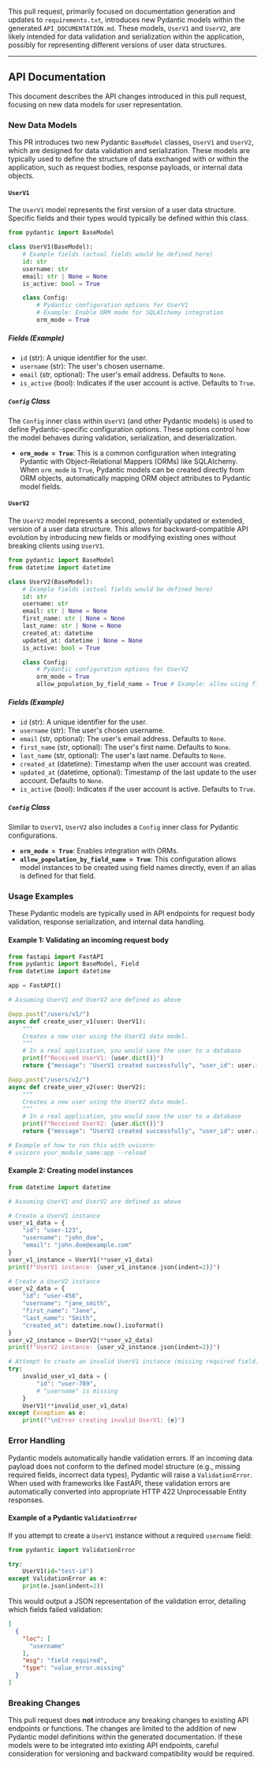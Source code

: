 This pull request, primarily focused on documentation generation and updates to `requirements.txt`, introduces new Pydantic models within the generated `API_DOCUMENTATION.md`. These models, `UserV1` and `UserV2`, are likely intended for data validation and serialization within the application, possibly for representing different versions of user data structures.

---

## API Documentation

This document describes the API changes introduced in this pull request, focusing on new data models for user representation.

### New Data Models

This PR introduces two new Pydantic `BaseModel` classes, `UserV1` and `UserV2`, which are designed for data validation and serialization. These models are typically used to define the structure of data exchanged with or within the application, such as request bodies, response payloads, or internal data objects.

#### `UserV1`

The `UserV1` model represents the first version of a user data structure. Specific fields and their types would typically be defined within this class.

```python
from pydantic import BaseModel

class UserV1(BaseModel):
    # Example fields (actual fields would be defined here)
    id: str
    username: str
    email: str | None = None
    is_active: bool = True

    class Config:
        # Pydantic configuration options for UserV1
        # Example: Enable ORM mode for SQLAlchemy integration
        orm_mode = True
```

##### Fields (Example)

*   `id` (str): A unique identifier for the user.
*   `username` (str): The user's chosen username.
*   `email` (str, optional): The user's email address. Defaults to `None`.
*   `is_active` (bool): Indicates if the user account is active. Defaults to `True`.

##### `Config` Class

The `Config` inner class within `UserV1` (and other Pydantic models) is used to define Pydantic-specific configuration options. These options control how the model behaves during validation, serialization, and deserialization.

*   **`orm_mode = True`**: This is a common configuration when integrating Pydantic with Object-Relational Mappers (ORMs) like SQLAlchemy. When `orm_mode` is `True`, Pydantic models can be created directly from ORM objects, automatically mapping ORM object attributes to Pydantic model fields.

#### `UserV2`

The `UserV2` model represents a second, potentially updated or extended, version of a user data structure. This allows for backward-compatible API evolution by introducing new fields or modifying existing ones without breaking clients using `UserV1`.

```python
from pydantic import BaseModel
from datetime import datetime

class UserV2(BaseModel):
    # Example fields (actual fields would be defined here)
    id: str
    username: str
    email: str | None = None
    first_name: str | None = None
    last_name: str | None = None
    created_at: datetime
    updated_at: datetime | None = None
    is_active: bool = True

    class Config:
        # Pydantic configuration options for UserV2
        orm_mode = True
        allow_population_by_field_name = True # Example: allow using field names directly
```

##### Fields (Example)

*   `id` (str): A unique identifier for the user.
*   `username` (str): The user's chosen username.
*   `email` (str, optional): The user's email address. Defaults to `None`.
*   `first_name` (str, optional): The user's first name. Defaults to `None`.
*   `last_name` (str, optional): The user's last name. Defaults to `None`.
*   `created_at` (datetime): Timestamp when the user account was created.
*   `updated_at` (datetime, optional): Timestamp of the last update to the user account. Defaults to `None`.
*   `is_active` (bool): Indicates if the user account is active. Defaults to `True`.

##### `Config` Class

Similar to `UserV1`, `UserV2` also includes a `Config` inner class for Pydantic configurations.

*   **`orm_mode = True`**: Enables integration with ORMs.
*   **`allow_population_by_field_name = True`**: This configuration allows model instances to be created using field names directly, even if an alias is defined for that field.

### Usage Examples

These Pydantic models are typically used in API endpoints for request body validation, response serialization, and internal data handling.

#### Example 1: Validating an incoming request body

```python
from fastapi import FastAPI
from pydantic import BaseModel, Field
from datetime import datetime

app = FastAPI()

# Assuming UserV1 and UserV2 are defined as above

@app.post("/users/v1/")
async def create_user_v1(user: UserV1):
    """
    Creates a new user using the UserV1 data model.
    """
    # In a real application, you would save the user to a database
    print(f"Received UserV1: {user.dict()}")
    return {"message": "UserV1 created successfully", "user_id": user.id}

@app.post("/users/v2/")
async def create_user_v2(user: UserV2):
    """
    Creates a new user using the UserV2 data model.
    """
    # In a real application, you would save the user to a database
    print(f"Received UserV2: {user.dict()}")
    return {"message": "UserV2 created successfully", "user_id": user.id}

# Example of how to run this with uvicorn:
# uvicorn your_module_name:app --reload
```

#### Example 2: Creating model instances

```python
from datetime import datetime

# Assuming UserV1 and UserV2 are defined as above

# Create a UserV1 instance
user_v1_data = {
    "id": "user-123",
    "username": "john_doe",
    "email": "john.doe@example.com"
}
user_v1_instance = UserV1(**user_v1_data)
print(f"UserV1 instance: {user_v1_instance.json(indent=2)}")

# Create a UserV2 instance
user_v2_data = {
    "id": "user-456",
    "username": "jane_smith",
    "first_name": "Jane",
    "last_name": "Smith",
    "created_at": datetime.now().isoformat()
}
user_v2_instance = UserV2(**user_v2_data)
print(f"UserV2 instance: {user_v2_instance.json(indent=2)}")

# Attempt to create an invalid UserV1 instance (missing required field)
try:
    invalid_user_v1_data = {
        "id": "user-789",
        # "username" is missing
    }
    UserV1(**invalid_user_v1_data)
except Exception as e:
    print(f"\nError creating invalid UserV1: {e}")
```

### Error Handling

Pydantic models automatically handle validation errors. If an incoming data payload does not conform to the defined model structure (e.g., missing required fields, incorrect data types), Pydantic will raise a `ValidationError`. When used with frameworks like FastAPI, these validation errors are automatically converted into appropriate HTTP 422 Unprocessable Entity responses.

#### Example of a Pydantic `ValidationError`

If you attempt to create a `UserV1` instance without a required `username` field:

```python
from pydantic import ValidationError

try:
    UserV1(id="test-id")
except ValidationError as e:
    print(e.json(indent=2))
```

This would output a JSON representation of the validation error, detailing which fields failed validation:

```json
[
  {
    "loc": [
      "username"
    ],
    "msg": "field required",
    "type": "value_error.missing"
  }
]
```

### Breaking Changes

This pull request does **not** introduce any breaking changes to existing API endpoints or functions. The changes are limited to the addition of new Pydantic model definitions within the generated documentation. If these models were to be integrated into existing API endpoints, careful consideration for versioning and backward compatibility would be required.